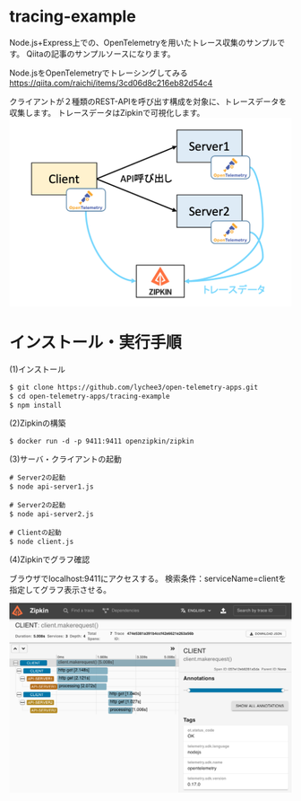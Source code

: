 # tracing-example

Node.js+Express上での、OpenTelemetryを用いたトレース収集のサンプルです。
Qiitaの記事のサンプルソースになります。

Node.jsをOpenTelemetryでトレーシングしてみる
https://qiita.com/raichi/items/3cd06d8c216eb82d54c4

クライアントが２種類のREST-APIを呼び出す構成を対象に、トレースデータを収集します。
トレースデータはZipkinで可視化します。
![構成](./docs/images/architecture.png)

# インストール・実行手順

(1)インストール

```shell
$ git clone https://github.com/lychee3/open-telemetry-apps.git
$ cd open-telemetry-apps/tracing-example
$ npm install
```

(2)Zipkinの構築

```shell
$ docker run -d -p 9411:9411 openzipkin/zipkin
```

(3)サーバ・クライアントの起動

```shell
# Server2の起動
$ node api-server1.js 

# Server2の起動
$ node api-server2.js 

# Clientの起動
$ node client.js 
```

(4)Zipkinでグラフ確認

ブラウザでlocalhost:9411にアクセスする。
検索条件：serviceName=clientを指定してグラフ表示させる。

![可視化グラフ](./docs/images/zipkin3.png)

